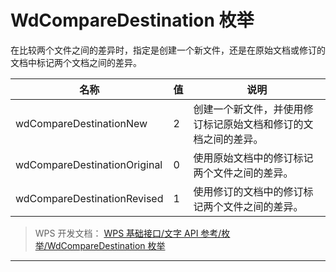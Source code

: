 # WdCompareDestination 枚举

在比较两个文件之间的差异时，指定是创建一个新文件，还是在原始文档或修订的文档中标记两个文档之间的差异。

| 名称                         | 值  | 说明                                                           |
|------------------------------|-----|----------------------------------------------------------------|
| wdCompareDestinationNew      | 2   | 创建一个新文件，并使用修订标记原始文档和修订的文档之间的差异。 |
| wdCompareDestinationOriginal | 0   | 使用原始文档中的修订标记两个文件之间的差异。                   |
| wdCompareDestinationRevised  | 1   | 使用修订的文档中的修订标记两个文件之间的差异。                 |

> WPS 开发文档： [WPS 基础接口/文字 API 参考/枚举/WdCompareDestination 枚举](https://qn.cache.wpscdn.cn/encs/doc/office_v19/topics/WPS%20%E5%9F%BA%E7%A1%80%E6%8E%A5%E5%8F%A3/%E6%96%87%E5%AD%97%20API%20%E5%8F%82%E8%80%83/%E6%9E%9A%E4%B8%BE/WdCompareDestination%20%E6%9E%9A%E4%B8%BE.html)

------------------------------------------------------------------------
